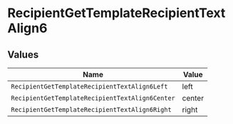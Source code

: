 # RecipientGetTemplateRecipientTextAlign6


## Values

| Name                                            | Value                                           |
| ----------------------------------------------- | ----------------------------------------------- |
| `RecipientGetTemplateRecipientTextAlign6Left`   | left                                            |
| `RecipientGetTemplateRecipientTextAlign6Center` | center                                          |
| `RecipientGetTemplateRecipientTextAlign6Right`  | right                                           |